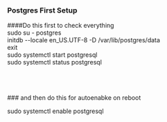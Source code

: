 ### Postgres First Setup

####Do this first to check everything 
</br>
sudo su - postgres
</br>
initdb --locale en_US.UTF-8 -D /var/lib/postgres/data
</br>
exit
</br>
sudo systemctl start postgresql
</br>
sudo systemctl status postgresql

</br>
</br>
</br>
### and then do this for autoenabke on reboot
</br>

sudo systemctl enable postgresql
